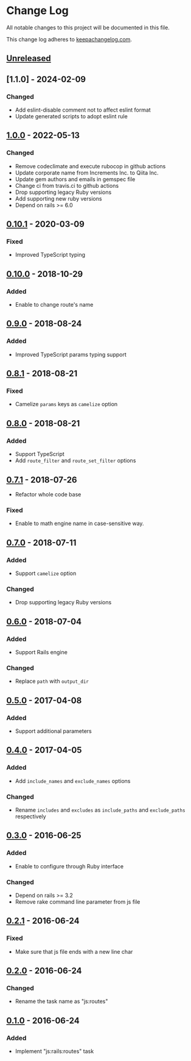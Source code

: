 # Change Log

All notable changes to this project will be documented in this file.

This change log adheres to [keepachangelog.com](http://keepachangelog.com).

## [Unreleased]

## [1.1.0] - 2024-02-09
### Changed
- Add eslint-disable comment not to affect eslint format
- Update generated scripts to adopt eslint rule

## [1.0.0] - 2022-05-13

### Changed
- Remove codeclimate and execute rubocop in github actions
- Update corporate name from Increments Inc. to Qiita Inc.
- Update gem authors and emails in gemspec file
- Change ci from travis.ci to github actions
- Drop supporting legacy Ruby versions
- Add supporting new ruby versions
- Depend on rails >= 6.0

## [0.10.1] - 2020-03-09
### Fixed
- Improved TypeScript typing

## [0.10.0] - 2018-10-29
### Added
- Enable to change route's name

## [0.9.0] - 2018-08-24
### Added
- Improved TypeScript params typing support

## [0.8.1] - 2018-08-21
### Fixed
- Camelize `params` keys as `camelize` option

## [0.8.0] - 2018-08-21
### Added
- Support TypeScript
- Add `route_filter` and `route_set_filter` options

## [0.7.1] - 2018-07-26
- Refactor whole code base

### Fixed
- Enable to math engine name in case-sensitive way.

## [0.7.0] - 2018-07-11
### Added
- Support `camelize` option

### Changed
- Drop supporting legacy Ruby versions

## [0.6.0] - 2018-07-04
### Added
- Support Rails engine

### Changed
- Replace `path` with `output_dir`

## [0.5.0] - 2017-04-08
### Added
- Support additional parameters

## [0.4.0] - 2017-04-05
### Added
- Add `include_names` and `exclude_names` options

### Changed
- Rename `includes` and `excludes` as `include_paths` and `exclude_paths` respectively

## [0.3.0] - 2016-06-25
### Added
- Enable to configure through Ruby interface

### Changed
- Depend on rails >= 3.2
- Remove rake command line parameter from js file

## [0.2.1] - 2016-06-24
### Fixed
- Make sure that js file ends with a new line char

## [0.2.0] - 2016-06-24
### Changed
- Rename the task name as "js:routes"

## [0.1.0] - 2016-06-24
### Added
- Implement "js:rails:routes" task

[Unreleased]: https://github.com/increments/js_rails_routes/compare/v1.0.0...HEAD
[1.0.0]: https://github.com/increments/js_rails_routes/compare/v0.10.1...v1.0.0
[0.10.1]: https://github.com/increments/js_rails_routes/compare/v0.10.0...v0.10.1
[0.10.0]: https://github.com/increments/js_rails_routes/compare/v0.9.0...v0.10.0
[0.9.0]: https://github.com/increments/js_rails_routes/compare/v0.8.1...v0.9.0
[0.8.1]: https://github.com/increments/js_rails_routes/compare/v0.8.0...v0.8.1
[0.8.0]: https://github.com/increments/js_rails_routes/compare/v0.7.1...v0.8.0
[0.7.1]: https://github.com/increments/js_rails_routes/compare/v0.7.0...v0.7.1
[0.7.0]: https://github.com/increments/js_rails_routes/compare/v0.6.0...v0.7.0
[0.6.0]: https://github.com/increments/js_rails_routes/compare/v0.5.0...v0.6.0
[0.5.0]: https://github.com/increments/js_rails_routes/compare/v0.4.0...v0.5.0
[0.4.0]: https://github.com/increments/js_rails_routes/compare/v0.3.0...v0.4.0
[0.3.0]: https://github.com/increments/js_rails_routes/compare/v0.2.1...v0.3.0
[0.2.1]: https://github.com/increments/js_rails_routes/compare/v0.2.0...v0.2.1
[0.2.0]: https://github.com/increments/js_rails_routes/compare/v0.1.0...v0.2.0
[0.1.0]: https://github.com/increments/js_rails_routes/compare/033b945...v0.1.0
